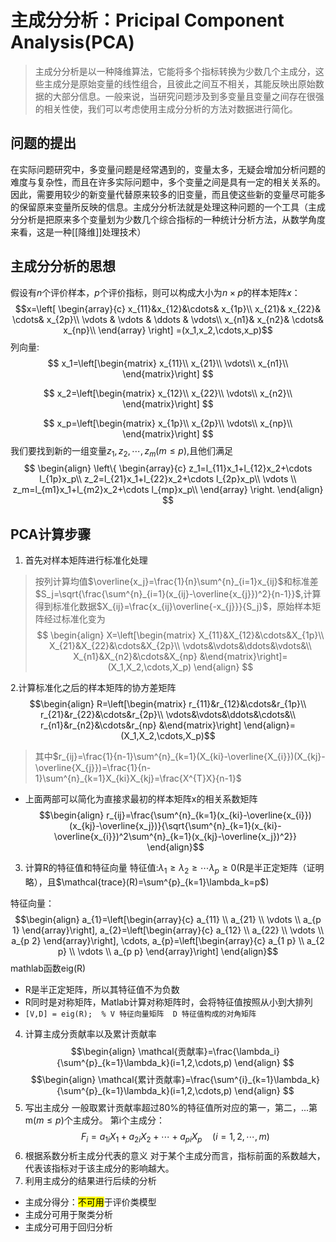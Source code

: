 # 主成分分析：Pricipal Component Analysis(PCA)
> 主成分分析是以一种降维算法，它能将多个指标转换为少数几个主成分，这些主成分是原始变量的线性组合，且彼此之间互不相关，其能反映出原始数据的大部分信息。一般来说，当研究问题涉及到多变量且变量之间存在很强的相关性使，我们可以考虑使用主成分分析的方法对数据进行简化。

## 问题的提出
在实际问题研究中，多变量问题是经常遇到的，变量太多，无疑会增加分析问题的难度与复杂性，而且在许多实际问题中，多个变量之间是具有一定的相关关系的。
因此，需要用较少的新变量代替原来较多的旧变量，而且使这些新的变量尽可能多的保留原来变量所反映的信息。主成分分析法就是处理这种问题的一个工具（主成分分析是把原来多个变量划为少数几个综合指标的一种统计分析方法，从数学角度来看，这是一种[[降维]]处理技术）
## 主成分分析的思想
假设有$n$个评价样本，$p$个评价指标，则可以构成大小为$n \times p$的样本矩阵$x$：
$$x=\left[ \begin{array}{c}
	x_{11}&x_{12}&\cdots& x_{1p}\\
	x_{21}& x_{22}& \cdots&  x_{2p}\\
	\vdots & \vdots & \ddots & \vdots\\
	x_{n1}& x_{n2}& \cdots&  x_{np}\\
\end{array} \right] =(x_1,x_2,\cdots,x_p)$$
列向量:
$$
x_1=\left[\begin{matrix}
x_{11}\\
x_{21}\\
\vdots\\
x_{n1}\\
\end{matrix}\right]
$$


$$
x_2=\left[\begin{matrix}
x_{12}\\
x_{22}\\
\vdots\\
x_{n2}\\
\end{matrix}\right]
$$


$$
x_p=\left[\begin{matrix}
x_{1p}\\
x_{2p}\\
\vdots\\
x_{np}\\
\end{matrix}\right]
$$
我们要找到新的一组变量$z_1,z_2,\cdots,z_m(m \leq p)$,且他们满足
$$
\begin{align}
\left\{ \begin{array}{c}
	z_1=l_{11}x_1+l_{12}x_2+\cdots l_{1p}x_p\\
	z_2=l_{21}x_1+l_{22}x_2+\cdots l_{2p}x_p\\
\vdots \\
	z_m=l_{m1}x_1+l_{m2}x_2+\cdots l_{mp}x_p\\
\end{array} \right.
\end{align}
$$
## PCA计算步骤
1. 首先对样本矩阵进行标准化处理
> 按列计算均值$\overline{x_j}=\frac{1}{n}\sum^{n}_{i=1}x_{ij}$和标准差$S_j=\sqrt{\frac{\sum^{n}_{i=1}(x_{ij}-\overline{x_{j}})^2}{n-1}}$,计算得到标准化数据$X_{ij}=\frac{x_{ij}\overline{-x_{j}}}{S_j}$，原始样本矩阵经过标准化变为
> $$
\begin{align}
X=\left[\begin{matrix}
X_{11}&X_{12}&\cdots&X_{1p}\\
X_{21}&X_{22}&\cdots&X_{2p}\\
\vdots&\vdots&\ddots&\vdots&\\
X_{n1}&X_{n2}&\cdots&X_{np}
&\end{matrix}\right]=(X_1,X_2,\cdots,X_p)
\end{align}
$$

2.计算标准化之后的样本矩阵的协方差矩阵
$$\begin{align}
R=\left[\begin{matrix}
r_{11}&r_{12}&\cdots&r_{1p}\\
r_{21}&r_{22}&\cdots&r_{2p}\\
\vdots&\vdots&\ddots&\cdots&\\
r_{n1}&r_{n2}&\cdots&r_{np}
&\end{matrix}\right]
\end{align}=(X_1,X_2,\cdots,X_p)$$
> 其中$r_{ij}=\frac{1}{n-1}\sum^{n}_{k=1}(X_{ki}-\overline{X_{i}})(X_{kj}-\overline{X_{j}})=\frac{1}{n-1}\sum^{n}_{k=1}X_{ki}X_{kj}=\frac{X^{T}X}{n-1}$

- 上面两部可以简化为直接求最初的样本矩阵x的相关系数矩阵
$$\begin{align}
r_{ij}=\frac{\sum^{n}_{k=1}(x_{ki}-\overline{x_{i}})(x_{kj}-\overline{x_j})}{\sqrt{\sum^{n}_{k=1}(x_{ki}-\overline{x_{i}})^2\sum^{n}_{k=1}(x_{kj}-\overline{x_j})^2}}
\end{align}$$
3. 计算R的特征值和特征向量
特征值:$\lambda_1\geq\lambda_2\geq\cdots\lambda_p\geq0$(R是半正定矩阵（证明略），且$\mathcal{trace}(R)=\sum^{p}_{k=1}\lambda_k=p$)

特征向量：$$\begin{align}
a_{1}=\left[\begin{array}{c}
a_{11} \\
a_{21} \\
\vdots \\
a_{p 1}
\end{array}\right], a_{2}=\left[\begin{array}{c}
a_{12} \\
a_{22} \\
\vdots \\
a_{p 2}
\end{array}\right], \cdots, a_{p}=\left[\begin{array}{c}
a_{1 p} \\
a_{2 p} \\
\vdots \\
a_{p p}
\end{array}\right]
\end{align}$$
mathlab函数eig(R)
- R是半正定矩阵，所以其特征值不为负数
- R同时是对称矩阵，Matlab计算对称矩阵时，会将特征值按照从小到大排列
- `[V,D] = eig(R);  % V 特征向量矩阵  D 特征值构成的对角矩阵`
4. 计算主成分贡献率以及累计贡献率
   $$\begin{align}
   \mathcal{贡献率}=\frac{\lambda_i}{\sum^{p}_{k=1}\lambda_k}(i=1,2,\cdots,p)
   \end{align}
$$
$$\begin{align}
\mathcal{累计贡献率}=\frac{\sum^{i}_{k=1}\lambda_k}{\sum^{p}_{k=1}\lambda_k}(i=1,2,\cdots,p)
\end{align}
$$
5. 写出主成分
一般取累计贡献率超过80%的特征值所对应的第一，第二，...第m($m\leq p$)个主成分。
第i个主成分：$$
F_{i}=a_{1 i} X_{1}+a_{2 i} X_{2}+\cdots+a_{p i} X_{p} \quad(i=1,2, \cdots, m)
$$
6. 根据系数分析主成分代表的意义
 对于某个主成分而言，指标前面的系数越大，代表该指标对于该主成分的影响越大。
7. 利用主成分的结果进行后续的分析
- 主成分得分：<mark class="hltr-red">不可用</mark>于评价类模型
- 主成分可用于聚类分析
- 主成分可用于回归分析
